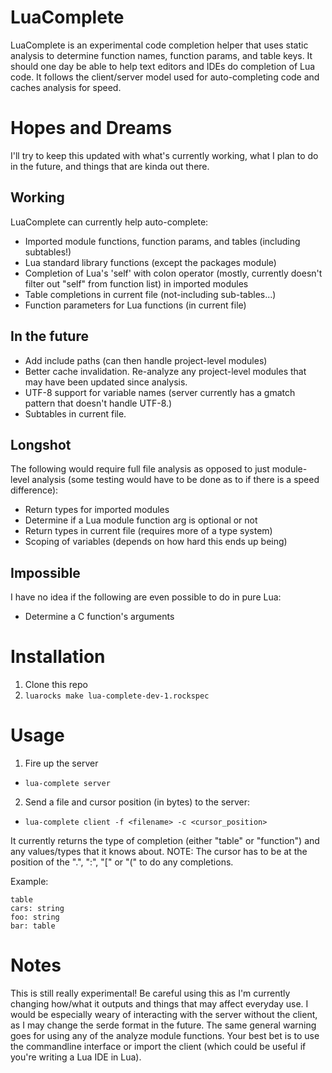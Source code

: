 # LuaComplete
LuaComplete is an experimental code completion helper that uses static analysis to determine function names, function params, and table keys. It should one day be able to help text editors and IDEs do completion of Lua code. It follows the client/server model used for auto-completing code and caches analysis for speed. 

# Hopes and Dreams
I'll try to keep this updated with what's currently working, what I plan to do in the future, and things that are kinda out there.
## Working
LuaComplete can currently help auto-complete:
 * Imported module functions, function params, and tables (including subtables!)
 * Lua standard library functions (except the packages module)
 * Completion of Lua's 'self' with colon operator (mostly, currently doesn't filter out "self" from function list) in imported modules
 * Table completions in current file (not-including sub-tables...)
 * Function parameters for Lua functions (in current file)

## In the future
 * Add include paths (can then handle project-level modules)
 * Better cache invalidation. Re-analyze any project-level modules that may have been updated since analysis.
 * UTF-8 support for variable names (server currently has a gmatch pattern that doesn't handle UTF-8.)
 * Subtables in current file.

## Longshot
The following would require full file analysis as opposed to just module-level analysis (some testing would have to be done as to if there is a speed difference):
 * Return types for imported modules
 * Determine if a Lua module function arg is optional or not
 * Return types in current file (requires more of a type system)
 * Scoping of variables (depends on how hard this ends up being)

## Impossible
I have no idea if the following are even possible to do in pure Lua:
 * Determine a C function's arguments


# Installation
1. Clone this repo
2. `luarocks make lua-complete-dev-1.rockspec`

# Usage
1. Fire up the server 
  * `lua-complete server`
2. Send a file and cursor position (in bytes) to the server:
  * `lua-complete client -f <filename> -c <cursor_position>`

It currently returns the type of completion (either "table" or "function") and any values/types that it knows about. NOTE: The cursor has to be at the position of the ".", ":", "[" or "(" to do any completions.

Example:
```
table
cars: string
foo: string
bar: table
```

# Notes
This is still really experimental! Be careful using this as I'm currently changing how/what it outputs and things that may affect everyday use. I would be especially weary of interacting with the server without the client, as I may change the serde format in the future. The same general warning goes for using any of the analyze module functions. Your best bet is to use the commandline interface or import the client (which could be useful if you're writing a Lua IDE in Lua).
